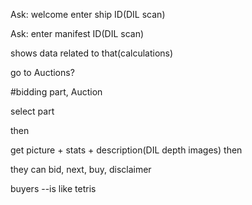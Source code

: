 Ask: welcome enter ship ID(DIL scan)

Ask: enter manifest ID(DIL scan)

shows data related to that(calculations)

go to Auctions?

#bidding part, Auction

select part

then

get picture + stats + description(DIL depth images)
then

they can bid, next, buy,
disclaimer

buyers
--is like tetris


